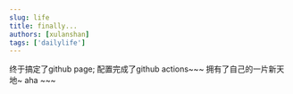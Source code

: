 ```yaml
---
slug: life
title: finally...
authors: [xulanshan]
tags: ['dailylife']
---
```


终于搞定了github page; 配置完成了github actions~~~
拥有了自己的一片新天地~
aha ~~~